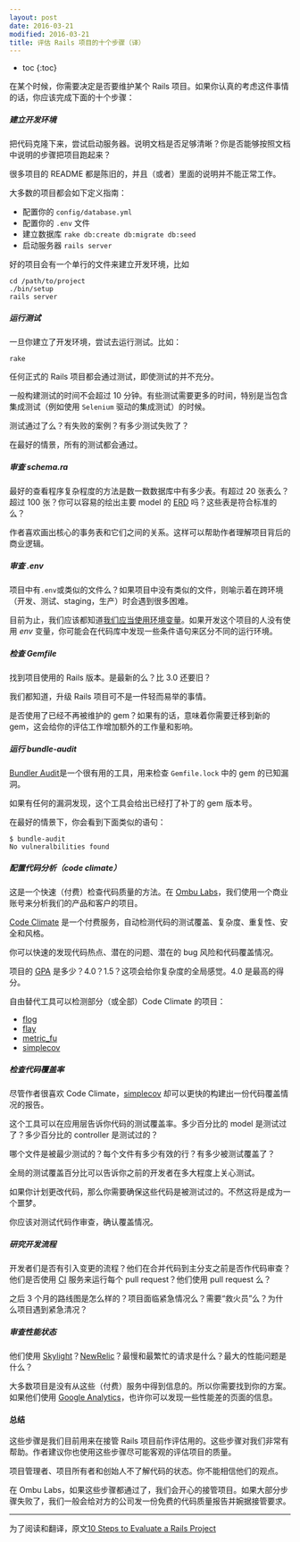```yaml
---
layout: post
date: 2016-03-21
modified: 2016-03-21
title: 评估 Rails 项目的十个步骤（译）
---
```


* toc
{:toc}

在某个时候，你需要决定是否要维护某个 Rails 项目。如果你认真的考虑这件事情的话，你应该完成下面的十个步骤：

##### 建立开发环境

把代码克隆下来，尝试启动服务器。说明文档是否足够清晰？你是否能够按照文档中说明的步骤把项目跑起来？

很多项目的 README 都是陈旧的，并且（或者）里面的说明并不能正常工作。

大多数的项目都会如下定义指南：

- 配置你的 `config/database.yml`
- 配置你的 `.env` 文件
- 建立数据库 `rake db:create db:migrate db:seed`
- 启动服务器 `rails server`

好的项目会有一个单行的文件来建立开发环境，比如

```shell
cd /path/to/project
./bin/setup
rails server
```

##### 运行测试

一旦你建立了开发环境，尝试去运行测试。比如：

```
rake
```

任何正式的 Rails 项目都会通过测试，即使测试的并不充分。

一般构建测试的时间不会超过 10 分钟。有些测试需要更多的时间，特别是当包含集成测试（例如使用 `Selenium` 驱动的集成测试）的时候。

测试通过了么？有失败的案例？有多少测试失败了？

在最好的情景，所有的测试都会通过。

##### 审查 schema.ra

最好的查看程序复杂程度的方法是数一数数据库中有多少表。有超过 20 张表么？超过 100 张？你可以容易的绘出主要 model 的 [ERD](https://en.wikipedia.org/wiki/Entity%E2%80%93relationship_model) 吗？这些表是符合标准的么？

作者喜欢画出核心的事务表和它们之间的关系。这样可以帮助作者理解项目背后的商业逻辑。

##### 审查 .env

项目中有`.env`或类似的文件么？如果项目中没有类似的文件，则喻示着在跨环境（开发、测试、staging，生产）时会遇到很多困难。

目前为止，我们应该都知道[我们应当使用环境变量](http://12factor.net/config)。如果开发这个项目的人没有使用 *env* 变量，你可能会在代码库中发现一些条件语句来区分不同的运行环境。

##### 检查 Gemfile

找到项目使用的 Rails 版本。是最新的么？比 3.0 还要旧？

我们都知道，升级 Rails 项目可不是一件轻而易举的事情。

是否使用了已经不再被维护的 gem？如果有的话，意味着你需要迁移到新的 gem，这会给你的评估工作增加额外的工作量和影响。

##### 运行 bundle-audit

[Bundler Audit](https://rubygems.org/gems/bundler-audit)是一个很有用的工具，用来检查 `Gemfile.lock` 中的 gem 的已知漏洞。

如果有任何的漏洞发现，这个工具会给出已经打了补丁的 gem 版本号。

在最好的情景下，你会看到下面类似的语句：

```
$ bundle-audit
No vulneralbilities found
```

##### 配置代码分析（code climate）

这是一个快速（付费）检查代码质量的方法。在 [Ombu Labs](http://www.ombulabs.com/)，我们使用一个商业账号来分析我们的产品和客户的项目。

[Code Climate](https://codeclimate.com/) 是一个付费服务，自动检测代码的测试覆盖、复杂度、重复性、安全和风格。

你可以快速的发现代码热点、潜在的问题、潜在的 bug 风险和代码覆盖情况。

项目的 [GPA](https://docs.codeclimate.com/docs/gpa) 是多少？4.0？1.5？这项会给你复杂度的全局感觉。4.0 是最高的得分。

自由替代工具可以检测部分（或全部）Code Climate 的项目：

- [flog](https://rubygems.org/gems/flog)
- [flay](https://rubygems.org/gems/flay)
- [metric_fu](https://rubygems.org/gems/metric_fu)
- [simplecov](https://rubygems.org/gems/simplecov)

##### 检查代码覆盖率

尽管作者很喜欢 Code Climate，[simplecov](https://rubygems.org/gems/simplecov) 却可以更快的构建出一份代码覆盖情况的报告。

这个工具可以在应用层告诉你代码的测试覆盖率。多少百分比的 model 是测试过了？多少百分比的 controller 是测试过的？

哪个文件是被最少测试的？每个文件有多少有效的行？有多少被测试覆盖了？

全局的测试覆盖百分比可以告诉你之前的开发者在多大程度上关心测试。

如果你计划更改代码，那么你需要确保这些代码是被测试过的。不然这将是成为一个噩梦。

你应该对测试代码作审查，确认覆盖情况。

##### 研究开发流程

开发者们是否有引入变更的流程？他们在合并代码到主分支之前是否作代码审查？他们是否使用 [CI](https://en.wikipedia.org/wiki/Continuous_integration) 服务来运行每个 pull request？他们使用 pull request 么？

之后 3 个月的路线图是怎么样的？项目面临紧急情况么？需要“救火员”么？为什么项目遇到紧急清况？

##### 审查性能状态

他们使用 [Skylight](https://www.skylight.io/r/qGCIS90vk2nD)？[NewRelic](http://newrelic.com/)？最慢和最繁忙的请求是什么？最大的性能问题是什么？

大多数项目是没有从这些（付费）服务中得到信息的。所以你需要找到你的方案。如果他们使用 [Google Analytics](https://www.google.com/analytics/)，也许你可以发现一些性能差的页面的信息。

#### 总结

这些步骤是我们目前用来在接管 Rails 项目前作评估用的。这些步骤对我们非常有帮助。作者建议你也使用这些步骤尽可能客观的评估项目的质量。

项目管理者、项目所有者和创始人不了解代码的状态。你不能相信他们的观点。

在 Ombu Labs，如果这些步骤都通过了，我们会开心的接管项目。如果大部分步骤失败了，我们一般会给对方的公司发一份免费的代码质量报告并婉据接管要求。

---

为了阅读和翻译，原文[10 Steps to Evaluate a Rails Project](http://www.ombulabs.com/blog/rails/maintenance/ten-steps-to-evaluate-a-rails-project.html)
